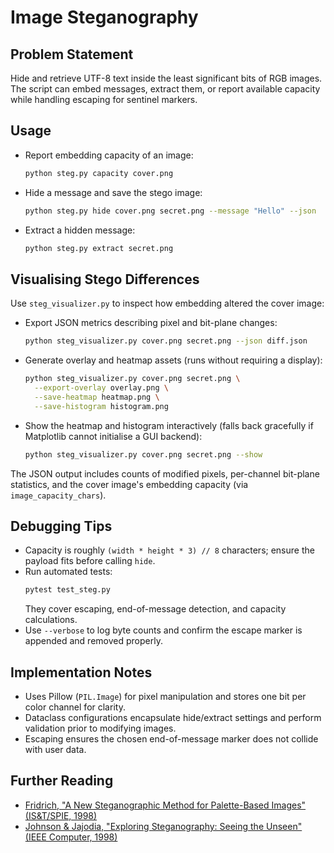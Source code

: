 # Image Steganography

## Problem Statement
Hide and retrieve UTF-8 text inside the least significant bits of RGB images. The script can embed messages, extract them, or report available capacity while handling escaping for sentinel markers.

## Usage
- Report embedding capacity of an image:
  ```bash
  python steg.py capacity cover.png
  ```
- Hide a message and save the stego image:
  ```bash
  python steg.py hide cover.png secret.png --message "Hello" --json
  ```
- Extract a hidden message:
  ```bash
  python steg.py extract secret.png
  ```

## Visualising Stego Differences
Use `steg_visualizer.py` to inspect how embedding altered the cover image:

- Export JSON metrics describing pixel and bit-plane changes:
  ```bash
  python steg_visualizer.py cover.png secret.png --json diff.json
  ```
- Generate overlay and heatmap assets (runs without requiring a display):
  ```bash
  python steg_visualizer.py cover.png secret.png \
    --export-overlay overlay.png \
    --save-heatmap heatmap.png \
    --save-histogram histogram.png
  ```
- Show the heatmap and histogram interactively (falls back gracefully if
  Matplotlib cannot initialise a GUI backend):
  ```bash
  python steg_visualizer.py cover.png secret.png --show
  ```

The JSON output includes counts of modified pixels, per-channel bit-plane
statistics, and the cover image's embedding capacity (via
`image_capacity_chars`).

## Debugging Tips
- Capacity is roughly `(width * height * 3) // 8` characters; ensure the payload fits before calling `hide`.
- Run automated tests:
  ```bash
  pytest test_steg.py
  ```
  They cover escaping, end-of-message detection, and capacity calculations.
- Use `--verbose` to log byte counts and confirm the escape marker is appended and removed properly.

## Implementation Notes
- Uses Pillow (`PIL.Image`) for pixel manipulation and stores one bit per color channel for clarity.
- Dataclass configurations encapsulate hide/extract settings and perform validation prior to modifying images.
- Escaping ensures the chosen end-of-message marker does not collide with user data.

## Further Reading
- [Fridrich, "A New Steganographic Method for Palette-Based Images" (IS&T/SPIE, 1998)](https://doi.org/10.1117/12.306948)
- [Johnson & Jajodia, "Exploring Steganography: Seeing the Unseen" (IEEE Computer, 1998)](https://doi.org/10.1109/2.668972)
